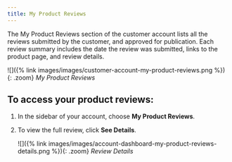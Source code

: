 ```yaml
---
title: My Product Reviews
---
```


The My Product Reviews section of the customer account lists all the reviews submitted by the customer, and approved for publication. Each review summary includes the date the review was submitted, links to the product page, and review details.

![]({% link images/images/customer-account-my-product-reviews.png %}){: .zoom}
_My Product Reviews_

## To access your product reviews:

1. In the sidebar of your account, choose **My Product Reviews**.

1. To view the full review, click **See Details**.

    ![]({% link images/images/account-dashboard-my-product-reviews-details.png %}){: .zoom}
    _Review Details_
